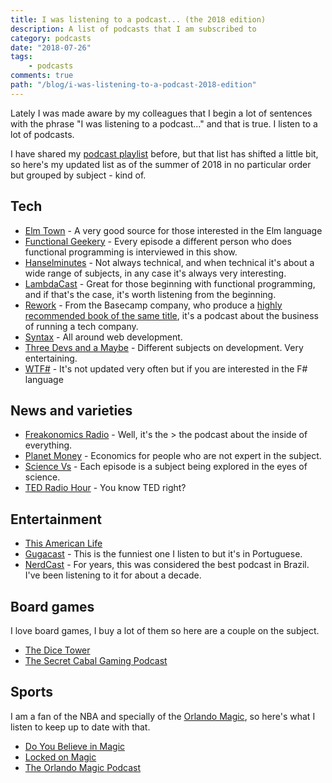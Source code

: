 ```yaml
---
title: I was listening to a podcast... (the 2018 edition)
description: A list of podcasts that I am subscribed to
category: podcasts
date: "2018-07-26"
tags: 
    - podcasts
comments: true
path: "/blog/i-was-listening-to-a-podcast-2018-edition"
---
```


Lately I was made aware by my colleagues that I begin a lot of sentences with the phrase "I was listening to a podcast..." and that is true. I listen to a lot of podcasts.

I have shared my [podcast playlist](/blog/2015/10/06/whats-on-my-playlist-podcasts-i-listen-to) before, but that list has shifted a little bit, so here's my updated list as of the summer of 2018 in no particular order but grouped by subject - kind of.

## Tech

-   [Elm Town](https://www.elmtown.audio/) - A very good source for those interested in the Elm language
-   [Functional Geekery](https://www.functionalgeekery.com/) - Every episode a different person who does functional programming is interviewed in this show.
-   [Hanselminutes](https://hanselminutes.com/) - Not always technical, and when technical it's about a wide range of subjects, in any case it's always very interesting.
-   [LambdaCast](https://lambdacast.com) - Great for those beginning with functional programming, and if that's the case, it's worth listening from the beginning.
-   [Rework](https://rework.fm/) - From the Basecamp company, who produce a [highly recommended book of the same title](https://amzn.to/2LEsFuo), it's a podcast about the business of running a tech company.
-   [Syntax](https://syntax.fm/) - All around web development.
-   [Three Devs and a Maybe](http://threedevsandamaybe.com/) - Different subjects on development. Very entertaining.
-   [WTF#](https://wtfsharp.net/) - It's not updated very often but if you are interested in the F# language

## News and varieties

-   [Freakonomics Radio](http://freakonomics.com/) - Well, it's the > the podcast about the inside of everything.
-   [Planet Money](https://www.npr.org/sections/money/) - Economics for people who are not expert in the subject.
-   [Science Vs](https://www.gimletmedia.com/science-vs/) - Each episode is a subject being explored in the eyes of science.
-   [TED Radio Hour](https://www.npr.org/podcasts/510298/ted-radio-hour) - You know TED right?

## Entertainment

-   [This American Life](https://www.thisamericanlife.org/)
-   [Gugacast](https://gugacast.com/) - This is the funniest one I listen to but it's in Portuguese.
-   [NerdCast](https://jovemnerd.com.br/nerdcast/) - For years, this was considered the best podcast in Brazil. I've been listening to it for about a decade.

## Board games

I love board games, I buy a lot of them so here are a couple on the subject.

-   [The Dice Tower](http://www.dicetower.com/game-podcast/dice-tower)
-   [The Secret Cabal Gaming Podcast](http://www.thesecretcabal.com/)

## Sports

I am a fan of the NBA and specially of the [Orlando Magic](http://orlandomagic.com), so here's what I listen to keep up to date with that.

-   [Do You Believe in Magic](https://podtail.com/en/podcast/do-you-believe-in-magic/)
-   [Locked on Magic](https://www.lockedonmagic.com/)
-   [The Orlando Magic Podcast](http://www.orlandomagicpodcast.com/)
